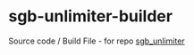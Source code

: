 # sgb-unlimiter-builder
 Source code / Build File - for repo [sgb_unlimiter](https://github.com/ParkSnoopy/sgb_unlimiter)
